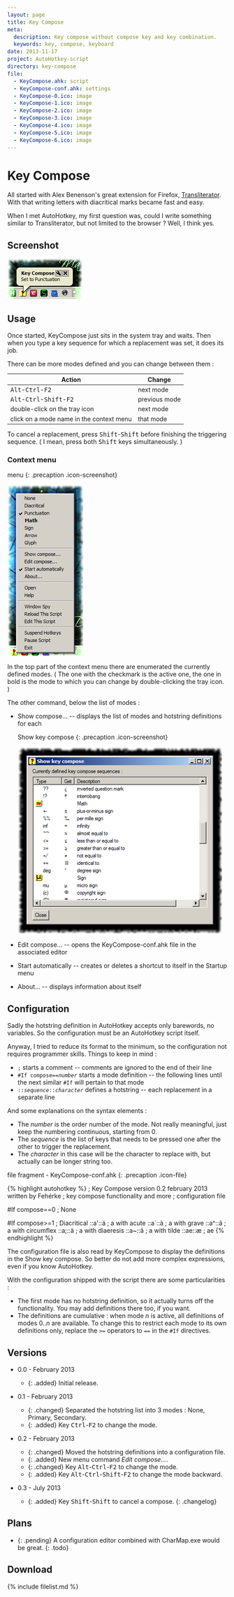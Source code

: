 ```yaml
---
layout: page
title: Key Compose
meta:
  description: Key compose without compose key and key combination.
  keywords: key, compose, keyboard
date: 2013-11-17
project: AutoHotkey-script
directory: key-compose
file:
  - KeyCompose.ahk: script
  - KeyCompose-conf.ahk: settings
  - KeyCompose-0.ico: image
  - KeyCompose-1.ico: image
  - KeyCompose-2.ico: image
  - KeyCompose-3.ico: image
  - KeyCompose-4.ico: image
  - KeyCompose-5.ico: image
  - KeyCompose-6.ico: image
---
```


# Key Compose

All started with Alex Benenson's great extension for Firefox,
[Transliterator](https://addons.mozilla.org/en-US/firefox/addon/transliterator/).
With that writing letters with diacritical marks became fast and easy.

When I met AutoHotkey, my first question was, could I write something similar to
Transliterator, but not limited to the browser ? Well, I think yes.

## Screenshot

![screenshot right after changing the mode](key-compose-current.png)

## Usage

Once started, KeyCompose just sits in the system tray and waits. Then when you
type a key sequence for which a replacement was set, it does its job.

There can be more modes defined and you can change between them :

| Action                                                        | Change        |
|---------------------------------------------------------------|---------------|
| <kbd>Alt</kbd>-<kbd>Ctrl</kbd>-<kbd>F2</kbd>                  | next mode     |
| <kbd>Alt</kbd>-<kbd>Ctrl</kbd>-<kbd>Shift</kbd>-<kbd>F2</kbd> | previous mode |
| double-click on the tray icon                                 | next mode     |
| click on a mode name in the context menu                      | that mode     |

To cancel a replacement, press <kbd>Shift</kbd>-<kbd>Shift</kbd> before
finishing the triggering sequence. ( I mean, press both <kbd>Shift</kbd> keys
simultaneously. )

### Context menu

menu
{: .precaption .icon-screenshot}

![screenshot of the context menu](key-compose-menu.png)

In the top part of the context menu there are enumerated the currently defined
modes. ( The one with the checkmark is the active one, the one in bold is the
mode to which you can change by double-clicking the tray icon. )

The other command, below the list of modes :

* Show compose... -- displays the list of modes and hotstring definitions for each

    Show key compose
    {: .precaption .icon-screenshot}

    ![screenshot of the Show key compose window](key-compose-show.png)

* Edit compose... -- opens the KeyCompose-conf.ahk file in the associated editor
* Start automatically -- creates or deletes a shortcut to itself in the Startup menu
* About... -- displays information about itself

## Configuration

Sadly the hotstring definition in AutoHotkey accepts only barewords, no
variables. So the configuration must be an AutoHotkey script itself.

Anyway, I tried to reduce its format to the minimum, so the configuration not
requires programmer skills. Things to keep in mind :

* `;` starts a comment -- comments are ignored to the end of their line
* <code markdown="span">#If compose==_number_</code> starts a mode definition -- the following lines until the next similar `#If` will pertain to that mode
* <code markdown="span">::_sequence_::_character_</code> defines a hotstring -- each replacement in a separate line

And some explanations on the syntax elements :

* The _number_ is the order number of the mode. Not really meaningful, just keep
  the numbering continuous, starting from 0.
* The _sequence_ is the list of keys that needs to be pressed one after the
  other to trigger the replacement.
* The _character_ in this case will be the character to replace with, but
  actually can be longer string too.

file fragment - KeyCompose-conf.ahk
{: .precaption .icon-file}

{% highlight autohotkey %}
; Key Compose   version 0.2   february 2013   written by Fehérke
; key compose functionality and more
; configuration file

#If compose==0 ; None

#If compose>=1 ; Diacritical
  ::a'::á ; a with acute
  ::a`::à ; a with grave
  ::a^::â ; a with circumflex
  ::a;::ä ; a with diaeresis
  ::a~::ã ; a with tilde
  ::ae::æ ; ae
{% endhighlight %}

The configuration file is also read by KeyCompose to display the definitions in
the Show key compose. So better do not add more complex expressions, even if you
know AutoHotkey.

With the configuration shipped with the script there are some particularities :

* The first mode has no hotstring definition, so it actually turns off the
  functionality. You may add definitions there too, if you want.
* The definitions are cumulative : when mode _n_ is active, all definitions of
  modes 0.._n_ are available. To change this to restrict each mode to its own
  definitions only, replace the `>=` operators to `==` in the `#If` directives.

## Versions

* 0.0 - February 2013
  * {: .added} Initial release.

* 0.1 - February 2013
  * {: .changed} Separated the hotstring list into 3 modes : None, Primary, Secondary.
  * {: .added} Key <kbd>Ctrl</kbd>-<kbd>F2</kbd> to change the mode.

* 0.2 - February 2013
  * {: .changed} Moved the hotstring definitions into a configuration file.
  * {: .added} New menu command _Edit compose..._.
  * {: .changed} Key <kbd>Alt</kbd>-<kbd>Ctrl</kbd>-<kbd>F2</kbd> to change the mode.
  * {: .added} Key <kbd>Alt</kbd>-<kbd>Ctrl</kbd>-<kbd>Shift</kbd>-<kbd>F2</kbd> to change the mode backward.

* 0.3 - July 2013
  * {: .added} Key <kbd>Shift</kbd>-<kbd>Shift</kbd> to cancel a compose.
{: .changelog}

## Plans

* {: .pending} A configuration editor combined with CharMap.exe would be great.
{: .todo}

## Download

{% include filelist.md %}
